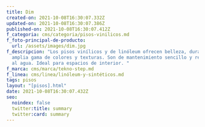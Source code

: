 ```yaml
---
title: Dim
created-on: 2021-10-08T16:30:07.332Z
updated-on: 2021-10-08T16:30:07.386Z
published-on: 2021-10-08T16:30:07.412Z
f_categoria: cms/categoria/pisos-vinilicos.md
f_foto-principal-de-producto:
  url: /assets/images/dim.jpg
f_descripcion: "Los pisos vinílicos y de linóleum ofrecen belleza, durabilidad y
  amplia gama de colores y texturas. Son de mantenimiento sencillo y resistentes
  al agua. Ideal para espacios de interior. "
f_marca: cms/marca/tekno-step.md
f_linea: cms/linea/linóleum-y-sintéticos.md
tags: pisos
layout: "[pisos].html"
date: 2021-10-08T16:30:07.432Z
seo:
  noindex: false
  twitter:title: summary
  twitter:card: summary
---
```

